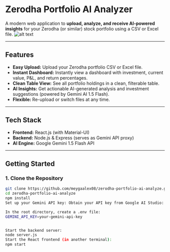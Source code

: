 # Zerodha Portfolio AI Analyzer

A modern web application to **upload, analyze, and receive AI-powered insights** for your Zerodha (or similar) stock portfolio using a CSV or Excel file.
![alt text](image.png)

---

## Features

- **Easy Upload:** Upload your Zerodha portfolio CSV or Excel file.
- **Instant Dashboard:** Instantly view a dashboard with investment, current value, P&L, and return percentages.
- **Clean Table View:** See all portfolio holdings in a clean, filterable table.
- **AI Insights:** Get actionable AI-generated analysis and investment suggestions (powered by Gemini AI 1.5 Flash).
- **Flexible:** Re-upload or switch files at any time.

---

## Tech Stack

- **Frontend:** React.js (with Material-UI)
- **Backend:** Node.js & Express (serves as Gemini API proxy)
- **AI Engine:** Google Gemini 1.5 Flash API

---

## Getting Started

### 1. **Clone the Repository**

```sh
git clone https://github.com/meygaalex08/zerodha-portfolio-ai-analyze.git
cd zerodha-portfolio-ai-analyze
npm install
Set up your Gemini API key: Obtain your API key from Google AI Studio: https://makersuite.google.com/app/apikey

In the root directory, create a .env file:
GEMINI_API_KEY=your-gemini-api-key


Start the backend server:
node server.js
Start the React frontend (in another terminal):
npm start
```
